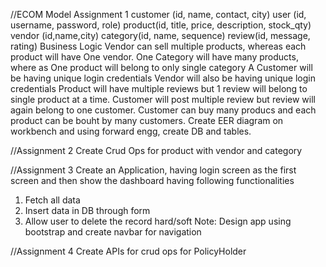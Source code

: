 
//ECOM Model Assignment 1
customer (id, name, contact, city)
user (id, username, password, role)
product(id, title, price, description, stock_qty)
vendor (id,name,city)
category(id, name, sequence) review(id, message, rating)
Business Logic
Vendor can sell multiple products, whereas each product will have One vendor.
One Category will have many products, where as One product will belong to only single category
A Customer will be having unique login credentials
Vendor will also be having unique login credentials
Product will have multiple reviews but 1 review will belong to single product at a time.
Customer will post multiple review but review will again belong to one customer.
Customer can buy many producs and each product can be bouht by many customers. Create EER diagram on workbench and using forward engg, create DB and tables.


//Assignment 2
Create Crud Ops for product with vendor and category

//Assignment 3
Create an Application, having login screen as the first screen and then show the dashboard having following functionalities
1. Fetch all data
2. Insert data in DB through form
3. Allow user to delete the record hard/soft
Note: Design app using bootstrap and create navbar for navigation

//Assignment 4
Create APIs for crud ops for PolicyHolder

